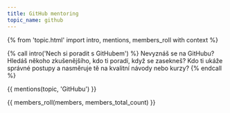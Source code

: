 ```yaml
---
title: GitHub mentoring
topic_name: github
---
```

{% from 'topic.html' import intro, mentions, members_roll with context %}

{% call intro('Nech si poradit s GitHubem') %}
  Nevyznáš se na GitHubu? Hledáš někoho zkušenějšího, kdo ti poradí, když se zasekneš? Kdo ti ukáže správné postupy a nasměruje tě na kvalitní návody nebo kurzy?
{% endcall %}

{{ mentions(topic, 'GitHubu') }}

{{ members_roll(members, members_total_count) }}
